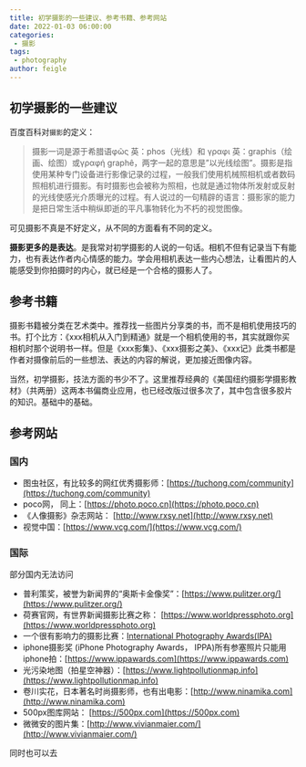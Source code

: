 ```yaml
---
title: 初学摄影的一些建议、参考书籍、参考网站
date: 2022-01-03 06:00:00
categories:
 - 摄影
tags:
 - photography
author: feigle
---
```


## 初学摄影的一些建议

百度百科对`摄影`的定义：

> 摄影一词是源于希腊语φῶς 英：phos（光线）和 γραφι 英：graphis（绘画、绘图）或γραφή graphê，两字一起的意思是”以光线绘图”。摄影是指使用某种专门设备进行影像记录的过程，一般我们使用机械照相机或者数码照相机进行摄影。有时摄影也会被称为照相，也就是通过物体所发射或反射的光线使感光介质曝光的过程。有人说过的一句精辟的语言：摄影家的能力是把日常生活中稍纵即逝的平凡事物转化为不朽的视觉图像。

可见摄影不真是不好定义，从不同的方面看有不同的定义。

**摄影更多的是表达**。是我常对初学摄影的人说的一句话。相机不但有记录当下有能力，也有表达作者内心情感的能力。学会用相机表达一些内心想法，让看图片的人能感受到你拍摄时的内心，就已经是一个合格的摄影人了。

## 参考书籍
摄影书籍被分类在艺术类中。推荐找一些图片分享类的书，而不是相机使用技巧的书。打个比方：《xxx相机从入门到精通》就是一个相机使用的书，其实就跟你买相机时那个说明书一样。但是《xxx影集》、《xxx摄影之美》、《xxx记》此类书都是作者对摄像前后的一些想法、表达的内容的解说，更加接近图像内容。

当然，初学摄影，技法方面的书少不了。这里推荐经典的《美国纽约摄影学摄影教材》（共两册）这两本书偏商业应用，也已经改版过很多次了，其中包含很多胶片的知识。基础中的基础。

<!-- 我看过的一些书：
[《人像本事》](https://book.douban.com/subject/25984203/)、[《狂人摄影日记》](https://book.douban.com/subject/26279396/) -->

## 参考网站
### 国内

* 图虫社区，有比较多的网红优秀摄影师：[https://tuchong.com/community](https://tuchong.com/community)
* poco网， 同上：[https://photo.poco.cn](https://photo.poco.cn)
* 《人像摄影》杂志网站： [http://www.rxsy.net](http://www.rxsy.net)
* 视觉中国：[https://www.vcg.com/](https://www.vcg.com/)

### 国际
部分国内无法访问
* 普利策奖，被誉为新闻界的“奥斯卡金像奖”：[https://www.pulitzer.org/](https://www.pulitzer.org/)
* 荷赛官网，有世界新闻摄影比赛之称： [https://www.worldpressphoto.org](https://www.worldpressphoto.org)
* 一个很有影响力的摄影比赛：[International Photography Awards(IPA)](https://photoawards.com/winner)
* iphone摄影奖 (iPhone Photography Awards， IPPA)所有参塞照片只能用iphone拍：[https://www.ippawards.com](https://www.ippawards.com)
* 光污染地图（拍星空神器）：[https://www.lightpollutionmap.info](https://www.lightpollutionmap.info)
* 卷川实花，日本著名时尚摄影师，也有出电影：[http://www.ninamika.com](http://www.ninamika.com)
* 500px图库网站： [https://500px.com](https://500px.com)
* 微微安的图片集：[http://www.vivianmaier.com/](http://www.vivianmaier.com/)


同时也可以去